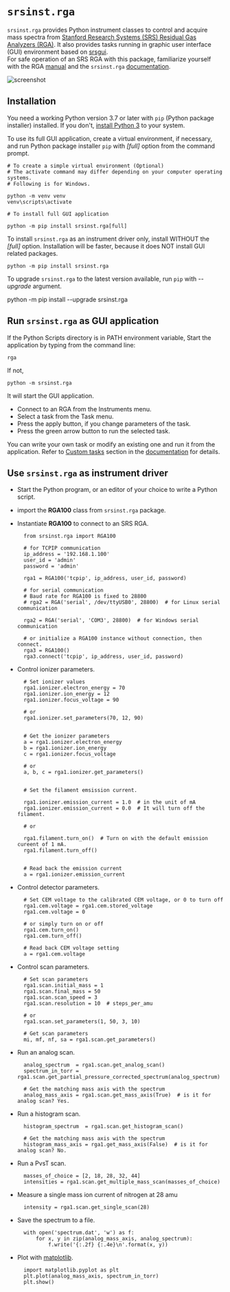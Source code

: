 # `srsinst.rga`

`srsinst.rga` provides Python instrument classes to control and acquire mass spectra from 
[Stanford Research Systems (SRS) Residual Gas Analyzers (RGA)](https://thinksrs.com/products/rga.html).
It also provides tasks running in graphic user interface (GUI) environment based on 
[srsgui](https://thinksrs.github.io/srsgui/).  
For safe operation of an SRS RGA with this package, familiarize yourself with the RGA
[manual](https://thinksrs.com/downloads/pdfs/manuals/RGAm.pdf) and
the `srsinst.rga` [documentation](https://thinksrs.github.io/srsinst.rga/).

![screenshot](https://thinksrs.github.io/srsinst.rga/_images/comp-analysis-screenshot.png " ")

## Installation
You need a working Python version 3.7 or later with `pip` (Python package installer) installed. 
If you don't, [install Python 3](https://www.python.org/) to your system.

To use its full GUI application, create a virtual environment, if necessary,
and run Python package installer `pip` with *[full]* option from the command prompt.

    # To create a simple virtual environment (Optional) 
    # The activate command may differ depending on your computer operating systems.
    # Following is for Windows.

    python -m venv venv
    venv\scripts\activate

    # To install full GUI application

    python -m pip install srsinst.rga[full]


To install `srsinst.rga` as an instrument driver only, install WITHOUT the *[full]* option. 
Installation will be faster, because it does NOT install GUI related packages.

    python -m pip install srsinst.rga

To upgrade `srsinst.rga` to the latest version available, run `pip` with *--upgrade* argument.

  python -m pip install --upgrade srsinst.rga

## Run `srsinst.rga` as GUI application
If the Python Scripts directory is in PATH environment variable,
Start the application by typing from the command line:

    rga

If not,

    python -m srsinst.rga

It will start the GUI application.

- Connect to an RGA from the Instruments menu.
- Select a task from the Task menu.
- Press the apply button, if you change parameters of the task.
- Press the green arrow button to run the selected task. 

You can write your own task or modify an existing one and run it from the application.
Refer to [Custom tasks](https://thinksrs.github.io/srsinst.rga/custom_tasks.html) section
in the [documentation](https://thinksrs.github.io/srsinst.rga/) for details.

## Use `srsinst.rga` as instrument driver
* Start the Python program, or an editor of your choice to write a Python script.
* import the **RGA100** class from `srsinst.rga` package.
* Instantiate **RGA100** to connect to an SRS RGA.

        from srsinst.rga import RGA100

        # for TCPIP communication
        ip_address = '192.168.1.100'
        user_id = 'admin'
        password = 'admin'

        rga1 = RGA100('tcpip', ip_address, user_id, password)

        # for serial communication
        # Baud rate for RGA100 is fixed to 28800
        # rga2 = RGA('serial', /dev/ttyUSB0', 28800)  # for Linux serial communication

        rga2 = RGA('serial', 'COM3', 28800)  # for Windows serial communication

        # or initialize a RGA100 instance without connection, then connect.
        rga3 = RGA100()
        rga3.connect('tcpip', ip_address, user_id, password)

* Control ionizer parameters.

        # Set ionizer values
        rga1.ionizer.electron_energy = 70
        rga1.ionizer.ion_energy = 12
        rga1.ionizer.focus_voltage = 90

        # or
        rga1.ionizer.set_parameters(70, 12, 90)


        # Get the ionizer parameters
        a = rga1.ionizer.electron_energy
        b = rga1.ionizer.ion_energy
        c = rga1.ionizer.focus_voltage

        # or
        a, b, c = rga1.ionizer.get_parameters()


        # Set the filament emsission current.

        rga1.ionizer.emission_current = 1.0  # in the unit of mA
        rga1.ionizer.emission_current = 0.0  # It will turn off the filament.

        # or

        rga1.filament.turn_on()  # Turn on with the default emission cureent of 1 mA.
        rga1.filament.turn_off()


        # Read back the emission current
        a = rga1.ionizer.emission_current

* Control detector parameters.

        # Set CEM voltage to the calibrated CEM voltage, or 0 to turn off
        rga1.cem.voltage = rga1.cem.stored_voltage
        rga1.cem.voltage = 0

        # or simply turn on or off
        rga1.cem.turn_on()
        rga1.cem.turn_off()

        # Read back CEM voltage setting
        a = rga1.cem.voltage

* Control scan parameters.

        # Set scan parameters
        rga1.scan.initial_mass = 1
        rga1.scan.final_mass = 50
        rga1.scan.scan_speed = 3
        rga1.scan.resolution = 10  # steps_per_amu

        # or
        rga1.scan.set_parameters(1, 50, 3, 10)

        # Get scan parameters
        mi, mf, nf, sa = rga1.scan.get_parameters()

* Run an analog scan.

        analog_spectrum  = rga1.scan.get_analog_scan()
        spectrum_in_torr = rga1.scan.get_partial_pressure_corrected_spectrum(analog_spectrum)

        # Get the matching mass axis with the spectrum
        analog_mass_axis = rga1.scan.get_mass_axis(True)  # is it for analog scan? Yes.

* Run a histogram scan.

        histogram_spectrum  = rga1.scan.get_histogram_scan()

        # Get the matching mass axis with the spectrum
        histogram_mass_axis = rga1.get_mass_axis(False)  # is it for analog scan? No.

* Run a PvsT scan.

        masses_of_choice = [2, 18, 28, 32, 44]
        intensities = rga1.scan.get_multiple_mass_scan(masses_of_choice)

* Measure a single mass ion current of nitrogen at 28 amu

        intensity = rga1.scan.get_single_scan(28)

* Save the spectrum to a file.

        with open('spectrum.dat', 'w') as f:
            for x, y in zip(analog_mass_axis, analog_spectrum):
                f.write('{:.2f} {:.4e}\n'.format(x, y))

* Plot with [matplotlib](https://matplotlib.org/stable/users/getting_started/).

        import matplotlib.pyplot as plt
        plt.plot(analog_mass_axis, spectrum_in_torr)
        plt.show()
